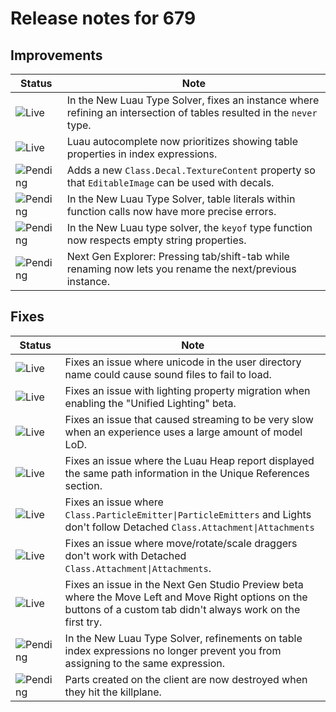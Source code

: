 # Release notes for 679

## Improvements

| Status | Note |
|--------|------|
| ![Live](https://img.shields.io/badge/Live-009E57?style=flat)  | In the New Luau Type Solver, fixes an instance where refining an intersection of tables resulted in the `never` type. |
| ![Live](https://img.shields.io/badge/Live-009E57?style=flat)  | Luau autocomplete now prioritizes showing table properties in index expressions. |
| ![Pending](https://img.shields.io/badge/Pending-DEA517?style=flat)  | Adds a new `Class.Decal.TextureContent` property so that `EditableImage` can be used with decals.  |
| ![Pending](https://img.shields.io/badge/Pending-DEA517?style=flat)  | In the New Luau Type Solver, table literals within function calls now have more precise errors. |
| ![Pending](https://img.shields.io/badge/Pending-DEA517?style=flat)  | In the New Luau type solver, the `keyof` type function now respects empty string properties. |
| ![Pending](https://img.shields.io/badge/Pending-DEA517?style=flat)  | Next Gen Explorer: Pressing tab/shift-tab while renaming now lets you rename the next/previous instance. |
## Fixes

| Status | Note |
|--------|------|
| ![Live](https://img.shields.io/badge/Live-009E57?style=flat)  | Fixes an issue where unicode in the user directory name could cause sound files to fail to load. |
| ![Live](https://img.shields.io/badge/Live-009E57?style=flat)  | Fixes an issue with lighting property migration when enabling the "Unified Lighting" beta. |
| ![Live](https://img.shields.io/badge/Live-009E57?style=flat)  | Fixes an issue that caused streaming to be very slow when an experience uses a large amount of model LoD. |
| ![Live](https://img.shields.io/badge/Live-009E57?style=flat)  | Fixes an issue where the Luau Heap report displayed the same path information in the Unique References section. |
| ![Live](https://img.shields.io/badge/Live-009E57?style=flat)  | Fixes an issue where `Class.ParticleEmitter\|ParticleEmitters` and Lights don't follow Detached `Class.Attachment\|Attachments` |
| ![Live](https://img.shields.io/badge/Live-009E57?style=flat)  | Fixes an issue where move/rotate/scale draggers don't work with Detached `Class.Attachment\|Attachments`. |
| ![Live](https://img.shields.io/badge/Live-009E57?style=flat)  | Fixes an issue in the Next Gen Studio Preview beta where the Move Left and Move Right options on the buttons of a custom tab didn't always work on the first try. |
| ![Pending](https://img.shields.io/badge/Pending-DEA517?style=flat)  | In the New Luau Type Solver, refinements on table index expressions no longer prevent you from assigning to the same expression. |
| ![Pending](https://img.shields.io/badge/Pending-DEA517?style=flat)  | Parts created on the client are now destroyed when they hit the killplane. |
